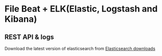 # File Beat + ELK(Elastic, Logstash and Kibana)
## REST API & logs

Download the latest version of elasticsearch from  [Elasticsearch downloads](https://www.elastic.co/downloads/elasticsearch)
